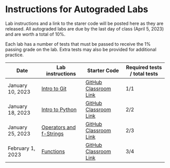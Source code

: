 # Instructions for Autograded Labs
Lab instructions and a link to the starer code will be posted here as they are released. All autograded labs are due by the last day of class (April 5, 2023) and are worth a total of 10%.

Each lab has a number of tests that must be passed to receive the 1% passing grade on the lab. Extra tests may also be provided for additional practice.

| Date             | Lab instructions                           | Starter Code                                                     | Required tests / total tests |
| ---------------- | ------------------------------------------ | ---------------------------------------------------------------- | ---------------------------- |
| January 10, 2023 | [Intro to Git](01-intro-to-git)            | [GitHub Classroom Link](https://classroom.github.com/a/Z4BMnpjy) | 1/1                          |
| January 18, 2023 | [Intro to Python](02-intro-to-python)      | [GitHub Classroom Link](https://classroom.github.com/a/2d0NoVnm) | 2/2                          |
| January 25, 2023 | [Operators and f-Strings](03-operators.md) | [GitHub Classroom Link](https://classroom.github.com/a/qU3lARxl) | 2/3                          |
| February 1, 2023 | [Functions](04-functions.md)               | [GitHub Classroom Link](https://classroom.github.com/a/pY2nKdmx) | 3/4                          |